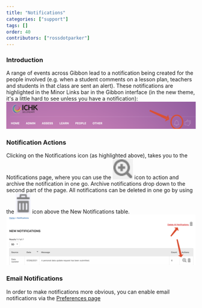 ```yaml
---
title: "Notifications"
categories: ["support"]
tags: []
order: 40
contributors: ["rossdotparker"]
---
```


### Introduction

A range of events across Gibbon lead to a notification being created for the people involved (e.g. when a student comments on a lesson plan, teachers and students in that class are sent an alert). These notifications are highlighted in the Minor Links bar in the Gibbon interface (in the new theme, it's a little hard to see unless you have a notification): ![Notifications_1](/img/teachers/notifications.png)

### Notification Actions

Clicking on the Notifications icon (as highlighted above), takes you to the Notifications page, where you can use the ![Notifications_3](/img/teachers/general/Notifications_3.png?classes=inline) icon to action and archive the notification in one go. Archive notifications drop down to the second part of the page. All notifications can be deleted in one go by using the ![Notifications_4](/img/teachers/general/Notifications_4.png?classes=inline) icon above the New Notifications table. ![Notifications_2](/img/teachers/notifications-actions.png)

### Email Notifications

In order to make notifications more obvious, you can enable email notifications via the [Preferences page](preferences)
